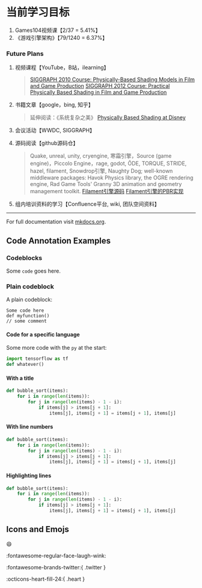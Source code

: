 # 当前学习目标

1. Games104视频课【2/37 = 5.41%】
2. 《游戏引擎架构》【79/1240 = 6.37%】

### Future Plans

1. 视频课程【YouTube，B站，ilearning】
   > [SIGGRAPH 2010 Course: Physically-Based Shading Models in Film and Game Production](https://renderwonk.com/publications/s2010-shading-course/)
   > [SIGGRAPH 2012 Course: Practical Physically Based Shading in Film and Game Production](https://blog.selfshadow.com/publications/s2012-shading-course/)

2. 书籍文章【google，bing, 知乎】
   > 延伸阅读：《系统复杂之美》
   > [Physically Based Shading at Disney](https://media.disneyanimation.com/uploads/production/publication_asset/48/asset/s2012_pbs_disney_brdf_notes_v3.pdf)

3. 会议活动【WWDC, SIGGRAPH】
   
4. 源码阅读【github源码仓】
   > Quake, unreal, unity, cryengine, 寒霜引擎，Source (game engine)，Piccolo Engine，rage, godot, ǑDE, TORQUE, STRIDE, hazel, filament, Snowdrop引擎, Naughty Dog; well-known middleware packages: Havok Physics library, the OGRE rendering engine, Rad Game Tools' Granny 3D animation and geometry management toolkit.
   > [Filament引擎源码](https://google.github.io/filament/Filament.html#about)
   > [Filament引擎的PBR实现](https://www.zhihu.com/column/c_1419375161635819520)

5.  组内培训资料的学习【Confluence平台, wiki, 团队空间资料】


---
For full documentation visit [mkdocs.org](https://www.mkdocs.org).

## Code Annotation Examples

### Codeblocks

Some `code` goes here.

### Plain codeblock

A plain codeblock:

```
Some code here
def myfunction()
// some comment
```

#### Code for a specific language

Some more code with the `py` at the start:

``` py
import tensorflow as tf
def whatever()
```

#### With a title

``` py title="bubble_sort.py"
def bubble_sort(items):
    for i in range(len(items)):
        for j in range(len(items) - 1 - i):
            if items[j] > items[j + 1]:
                items[j], items[j + 1] = items[j + 1], items[j]
```

#### With line numbers

``` py linenums="1"
def bubble_sort(items):
    for i in range(len(items)):
        for j in range(len(items) - 1 - i):
            if items[j] > items[j + 1]:
                items[j], items[j + 1] = items[j + 1], items[j]
```

#### Highlighting lines

``` py hl_lines="2 3"
def bubble_sort(items):
    for i in range(len(items)):
        for j in range(len(items) - 1 - i):
            if items[j] > items[j + 1]:
                items[j], items[j + 1] = items[j + 1], items[j]
```

## Icons and Emojs

:smile: 

:fontawesome-regular-face-laugh-wink:

:fontawesome-brands-twitter:{ .twitter }

:octicons-heart-fill-24:{ .heart }